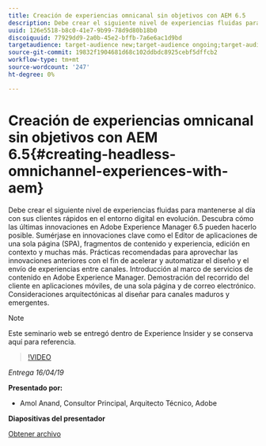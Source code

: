 ```yaml
---
title: Creación de experiencias omnicanal sin objetivos con AEM 6.5
description: Debe crear el siguiente nivel de experiencias fluidas para mantenerse al día con sus clientes rápidos en el entorno digital en evolución. Descubra cómo las últimas innovaciones en Adobe Experience Manager 6.5 pueden hacerlo posible. Sumérjase en innovaciones clave como el Editor de aplicaciones de una sola página (SPA), fragmentos de contenido y experiencia, edición en contexto y muchas más. Prácticas recomendadas para aprovechar las innovaciones anteriores con el fin de acelerar y automatizar el diseño y el envío de experiencias entre canales. Introducción al marco de servicios de contenido en Adobe Experience Manager. Demostración del recorrido del cliente en aplicaciones móviles, de una sola página y de correo electrónico. Consideraciones arquitectónicas al diseñar para canales maduros y emergentes.
uuid: 126e5518-b8c0-41e7-9b99-78d9d80b18b0
discoiquuid: 77929dd9-2a0b-45e2-bffb-7a6e6ac1d9bd
targetaudience: target-audience new;target-audience ongoing;target-audience upgrader
source-git-commit: 19832f1904681d68c102ddbdc8925cebf5dffcb2
workflow-type: tm+mt
source-wordcount: '247'
ht-degree: 0%

---
```



# Creación de experiencias omnicanal sin objetivos con AEM 6.5{#creating-headless-omnichannel-experiences-with-aem}

Debe crear el siguiente nivel de experiencias fluidas para mantenerse al día con sus clientes rápidos en el entorno digital en evolución. Descubra cómo las últimas innovaciones en Adobe Experience Manager 6.5 pueden hacerlo posible. Sumérjase en innovaciones clave como el Editor de aplicaciones de una sola página (SPA), fragmentos de contenido y experiencia, edición en contexto y muchas más. Prácticas recomendadas para aprovechar las innovaciones anteriores con el fin de acelerar y automatizar el diseño y el envío de experiencias entre canales. Introducción al marco de servicios de contenido en Adobe Experience Manager. Demostración del recorrido del cliente en aplicaciones móviles, de una sola página y de correo electrónico. Consideraciones arquitectónicas al diseñar para canales maduros y emergentes.

>[!NOTE]
>
>Este seminario web se entregó dentro de Experience Insider y se conserva aquí para referencia.

>[!VIDEO](https://video.tv.adobe.com/v/27088/?quality=9)

*Entrega 16/04/19*

**Presentado por:**

* Amol Anand, Consultor Principal, Arquitecto Técnico, Adobe

**Diapositivas del presentador**

[Obtener archivo](assets/headless-omnichannelwebinar04162019.pdf)
